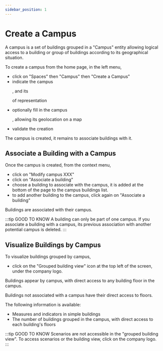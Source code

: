 ```yaml
---
sidebar_position: 1
---
```


# Create a Campus

A campus is a set of buildings grouped in a "Campus" entity allowing logical access to a building or group of buildings according to its geographical situation.

To create a campus from the home page, in the left menu,

-   click on "Spaces" then "Campus" then "Create a Campus"
-   indicate the campus <P code="campus:name" />, and its <P code="campus:color" /> of representation
-   optionally fill in the campus <P code="campus:address" />, allowing its geolocation on a map
-   validate the creation

The campus is created, it remains to associate buildings with it.

## Associate a Building with a Campus

Once the campus is created, from the context menu,
-   click on "Modify campus XXX"
-   click on "Associate a building"
-   choose a building to associate with the campus, it is added at the bottom of the page to the campus buildings list.
-   to add another building to the campus, click again on "Associate a building"

Buildings are associated with their campus.

:::tip GOOD TO KNOW
A building can only be part of one campus.
If you associate a building with a campus, its previous association with another potential campus is deleted.
:::


## Visualize Buildings by Campus

To visualize buildings grouped by campus,

-   click on the "Grouped building view" icon at the top left of the screen, under the company logo.

Buildings appear by campus, with direct access to any building floor in the campus.

Buildings not associated with a campus have their direct access to floors.

The following information is available:
-   Measures and indicators in simple buildings
-   The number of buildings grouped in the campus, with direct access to each building's floors

:::tip GOOD TO KNOW
Scenarios are not accessible in the "grouped building view". To access scenarios or the building view, click on the company logo.
:::
